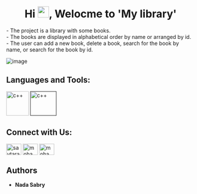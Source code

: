 <h1 align="center">Hi <img src="https://raw.githubusercontent.com/MartinHeinz/MartinHeinz/master/wave.gif" width="30px">, Welocme to 'My library'</h1>
<p>
- The project is a library with some books. <br>
- The books are displayed in alphabetical order by name or arranged by id. <br>
- The user can add a new book, delete a book, search for the book by name, or search for the book by id. 
</p>
  
  
![image](https://user-images.githubusercontent.com/95171238/154790012-7aa18267-782a-4aae-ac89-5fd3d32f68a2.png)


## Languages and Tools:

<p align="left">
 <a href="https://www.tutorialspoint.com/What-is-Cplusplus-programming-language" target="_blank" rel="noreferrer"> <img                                        src="https://tse4.mm.bing.net/th/id/OIF.pbpcc4hdchahgJSplmuohQ?pid=ImgDet&rs=1" alt="c++" width="60" height="65" float="left"/></a>
           <a href="" target="_blank" rel="noreferrer"> <img src="https://tse2.mm.bing.net/th/id/OIP.i_kQqKnys7F6MiBqlhF2bAHaHa?pid=ImgDet&rs=1" alt="c++" width="70"                        height="65"/></a>
</p>



## Connect with Us: 

<p align="left">
<a href="https://codeforces.com/profile/Solver_-_NaDooDa" target="blank"><img align="center" src="https://raw.githubusercontent.com/rahuldkjain/github-profile-readme-generator/master/src/images/icons/Social/codeforces.svg" alt="saytara" height="30" width="40" /></a>
<a href="https://www.linkedin.com/mwlite/in/nada-sabry-62668b232" target="blank"><img align="center" src="https://raw.githubusercontent.com/rahuldkjain/github-profile-readme-generator/master/src/images/icons/Social/linked-in-alt.svg" alt="mohamed hany" height="30" width="40" /></a>
<a href="https://www.facebook.com/nada.sabri.9849/" target="blank"><img align="center" src="https://raw.githubusercontent.com/rahuldkjain/github-profile-readme-generator/master/src/images/icons/Social/facebook.svg" alt="mohamed hany" height="30" width="40" /></a>
</p>



## Authors

* **Nada Sabry**

<!--See also the list of [contributors](https://github.com/your/project/contributors) who participated in this project. --!>

